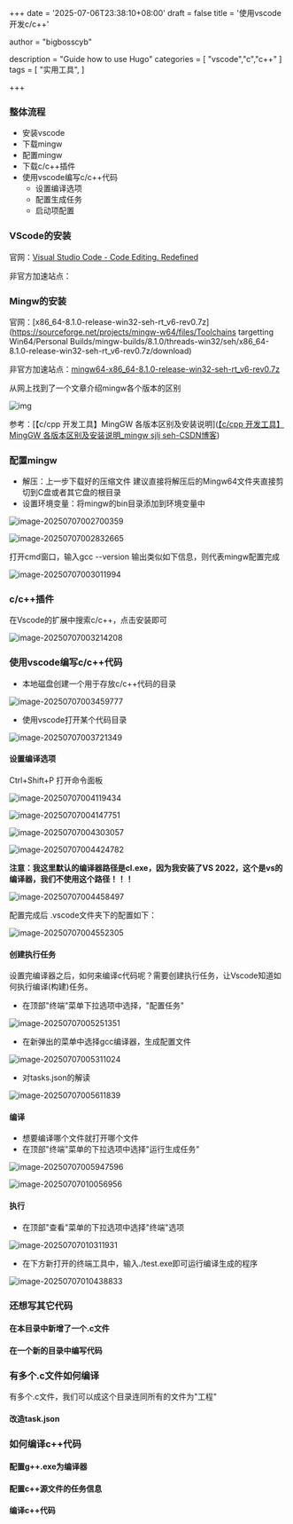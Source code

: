 +++
date = '2025-07-06T23:38:10+08:00'
draft = false
title = '使用vscode开发c/c++'

author = "bigbosscyb"

description = "Guide how to use Hugo"
categories = [
    "vscode","c","c++"
]
tags = [
    "实用工具",
]

+++

### 整体流程

- 安装vscode
- 下载mingw
- 配置mingw
- 下载c/c++插件
- 使用vscode编写c/c++代码
  - 设置编译选项
  - 配置生成任务
  - 启动项配置

### VScode的安装

官网：[Visual Studio Code - Code Editing. Redefined](https://code.visualstudio.com/)

非官方加速站点：

### Mingw的安装

官网：[x86_64-8.1.0-release-win32-seh-rt_v6-rev0.7z](https://sourceforge.net/projects/mingw-w64/files/Toolchains targetting Win64/Personal Builds/mingw-builds/8.1.0/threads-win32/seh/x86_64-8.1.0-release-win32-seh-rt_v6-rev0.7z/download)

非官方加速站点：[mingw64-x86_64-8.1.0-release-win32-seh-rt_v6-rev0.7z](https://gitee.com/link?target=https%3A%2F%2Fmbd.pub%2Fo%2Fbread%2FZpyUkp9q)

从网上找到了一个文章介绍mingw各个版本的区别

![img](https://i-blog.csdnimg.cn/blog_migrate/86edc1025f3fe2b4d0423e952e4a30a7.png#pic_center)

参考：[【c/cpp 开发工具】MingGW 各版本区别及安装说明]([【c/cpp 开发工具】MingGW 各版本区别及安装说明_mingw sjlj seh-CSDN博客](https://blog.csdn.net/qq_29856169/article/details/119380663))

### 配置mingw

- 解压：上一步下载好的压缩文件 建议直接将解压后的Mingw64文件夹直接剪切到C盘或者其它盘的根目录
- 设置环境变量：将mingw的bin目录添加到环境变量中

![image-20250707002700359](https://picture.939826.xyz/pictures/img/image-20250707002700359.png)

![image-20250707002832665](https://picture.939826.xyz/pictures/img/image-20250707002832665.png)

打开cmd窗口，输入gcc --version 输出类似如下信息，则代表mingw配置完成

![image-20250707003011994](https://picture.939826.xyz/pictures/img/image-20250707003011994.png)

### c/c++插件

在Vscode的扩展中搜索c/c++，点击安装即可

![image-20250707003214208](https://picture.939826.xyz/pictures/img/image-20250707003214208.png)

### 使用vscode编写c/c++代码

- 本地磁盘创建一个用于存放c/c++代码的目录

![image-20250707003459777](https://picture.939826.xyz/pictures/img/image-20250707003459777.png)

- 使用vscode打开某个代码目录

![image-20250707003721349](https://picture.939826.xyz/pictures/img/image-20250707003721349.png)

#### 设置编译选项

Ctrl+Shift+P 打开命令面板

![image-20250707004119434](https://picture.939826.xyz/pictures/img/image-20250707004119434.png)

![image-20250707004147751](https://picture.939826.xyz/pictures/img/image-20250707004147751.png)

![image-20250707004303057](https://picture.939826.xyz/pictures/img/image-20250707004303057.png)

![image-20250707004424782](https://picture.939826.xyz/pictures/img/image-20250707004424782.png)

**注意：我这里默认的编译器路径是cl.exe，因为我安装了VS 2022，这个是vs的编译器，我们不使用这个路径！！！**

![image-20250707004458497](https://picture.939826.xyz/pictures/img/image-20250707004458497.png)

配置完成后 .vscode文件夹下的配置如下：

![image-20250707004552305](https://picture.939826.xyz/pictures/img/image-20250707004552305.png)

#### 创建执行任务

设置完编译器之后，如何来编译c代码呢？需要创建执行任务，让Vscode知道如何执行编译(构建)任务。

- 在顶部"终端"菜单下拉选项中选择，"配置任务"

![image-20250707005251351](https://picture.939826.xyz/pictures/img/image-20250707005251351.png)

- 在新弹出的菜单中选择gcc编译器，生成配置文件

![image-20250707005311024](https://picture.939826.xyz/pictures/img/image-20250707005311024.png)

- 对tasks.json的解读

![image-20250707005611839](https://picture.939826.xyz/pictures/img/image-20250707005611839.png)

#### 编译

- 想要编译哪个文件就打开哪个文件
- 在顶部"终端"菜单的下拉选项中选择"运行生成任务"

![image-20250707005947596](https://picture.939826.xyz/pictures/img/image-20250707005947596.png)

![image-20250707010056956](https://picture.939826.xyz/pictures/img/image-20250707010056956.png)

#### 执行

- 在顶部"查看"菜单的下拉选项中选择"终端"选项

![image-20250707010311931](https://picture.939826.xyz/pictures/img/image-20250707010311931.png)

- 在下方新打开的终端工具中，输入./test.exe即可运行编译生成的程序

![image-20250707010438833](https://picture.939826.xyz/pictures/img/image-20250707010438833.png)

### 还想写其它代码

#### 在本目录中新增了一个.c文件



#### 在一个新的目录中编写代码



### 有多个.c文件如何编译

有多个.c文件，我们可以成这个目录连同所有的文件为"工程"

#### 改造task.json



### 如何编译c++代码



#### 配置g++.exe为编译器



#### 配置c++源文件的任务信息



#### 编译c++代码
